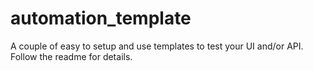 # automation_template
A couple of easy to setup and use templates to test your UI and/or API. Follow the readme for details. 
